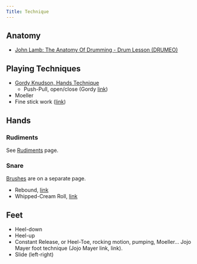 ```yaml
---
Title: Technique
---
```


## Anatomy

- [John Lamb: The Anatomy Of Drumming - Drum Lesson (DRUMEO)](https://www.youtube.com/watch?v=1HdleIb5z-M)

## Playing Techniques

- [Gordy Knudson, Hands Technique](https://www.youtube.com/playlist?list=PLf8Hk-i8-hkynJ3bGG4seOxvgdlZr0w5c)
    - Push-Pull, open/close (Gordy [link](http://gk-music.com/video-lessons.htm))
- Moeller
- Fine stick work ([link](http://www.drummerworld.com/Videos/kikofreitassnaredrum.html))

## Hands

### Rudiments

See [Rudiments](rudiments) page.

### Snare

[Brushes](brushes) are on a separate page.

- Rebound, [link](http://www.drummerworld.com/Videos/stevesmithreboundaustralia.html)
- Whipped-Cream Roll, [link](https://youtu.be/WkjzySUL_WM?t=10m15s)

## Feet

- Heel-down
- Heel-up
- Constant Release, or Heel-Toe, rocking motion, pumping, Moeller... Jojo Mayer foot technique (Jojo Mayer link, link).
- Slide (left-right)
